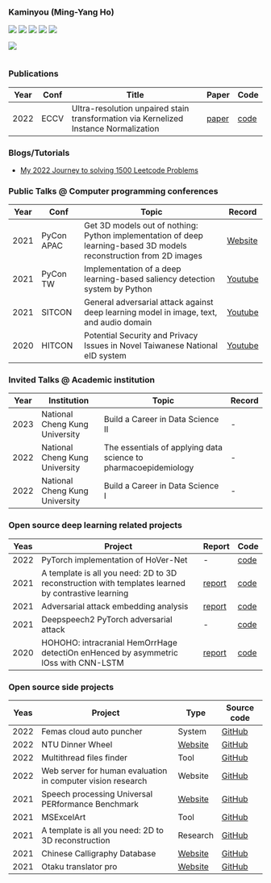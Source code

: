 ### Kaminyou (Ming-Yang Ho)
![](https://github-profile-summary-cards.vercel.app/api/cards/profile-details?username=kaminyou&theme=solarized_dark)
![](https://github-profile-summary-cards.vercel.app/api/cards/repos-per-language?username=kaminyou&theme=solarized_dark)
![](https://github-profile-summary-cards.vercel.app/api/cards/most-commit-language?username=kaminyou&theme=solarized_dark)
![](https://github-profile-summary-cards.vercel.app/api/cards/stats?username=kaminyou&theme=solarized_dark)
![](https://github-profile-summary-cards.vercel.app/api/cards/productive-time?username=kaminyou&theme=solarized_dark)
<p align="left"><img src=https://komarev.com/ghpvc/?username=kaminyou&color=dc143c></p>

![]()
###  Publications
Year | Conf | Title | Paper | Code
--- | --- | --- | --- | ---
2022 | ECCV | Ultra-resolution unpaired stain transformation via Kernelized Instance Normalization | [paper](https://link.springer.com/chapter/10.1007/978-3-031-19803-8_29) | [code](https://github.com/Kaminyou/URUST)

### Blogs/Tutorials
- [My 2022 Journey to solving 1500 Leetcode Problems](https://medium.com/@ikaminyou/leetcode-%E5%88%B71500%E9%A1%8C%E5%BF%83%E8%B7%AF%E6%AD%B7%E7%A8%8B-8614284f03da)

### Public Talks @ Computer programming conferences
Year | Conf | Topic | Record |
--- | --- | --- | --- |
2021 | PyCon APAC | Get 3D models out of nothing: Python implementation of deep learning-based 3D models reconstruction from 2D images | [Website](https://th.pycon.org/pages/speakers)
2021 | PyCon TW | Implementation of a deep learning-based saliency detection system by Python | [Youtube](https://www.youtube.com/watch?v=iRGEG-Lft40)
2021 | SITCON | General adversarial attack against deep learning model in image, text, and audio domain | [Youtube](https://www.youtube.com/watch?v=qTBt-jBcfoE)
2020 | HITCON | Potential Security and Privacy Issues in Novel Taiwanese National eID system | [Youtube](https://www.youtube.com/watch?v=xceL9rRYnEM)

### Invited Talks @ Academic institution
Year | Institution | Topic | Record |
--- | --- | --- | --- |
2023 | National Cheng Kung University | Build a Career in Data Science II | -
2022 | National Cheng Kung University | The essentials of applying data science to pharmacoepidemiology | -
2022 | National Cheng Kung University | Build a Career in Data Science I | -

### Open source deep learning related projects
Yeas | Project | Report | Code | 
--- | --- | --- | --- |
2022 | PyTorch implementation of HoVer-Net | - | [code](https://github.com/Kaminyou/HoVer-Net-PyTorch)
2021 | A template is all you need: 2D to 3D reconstruction with templates learned by contrastive learning | [report](https://github.com/Kaminyou/A-template-is-all-you-need/blob/main/report/109_2_3DDLCV_FINAL.pdf) | [code](https://github.com/Kaminyou/A-template-is-all-you-need)
2021 | Adversarial attack embedding analysis | [report](https://github.com/Kaminyou/Adversarial-attack-embedding-analysis/blob/master/report/report.pdf) | [code](https://github.com/Kaminyou/Adversarial-attack-embedding-analysis)
2021 | Deepspeech2 PyTorch adversarial attack | - | [code](https://github.com/Kaminyou/deepspeech2-pytorch-adversarial-attack)
2020 | HOHOHO: intracranial HemOrrHage detectiOn enHenced by asymmetric lOss with CNN-LSTM | [report](https://github.com/DLCV-Fall-2020/medical-imaging-hohoho/blob/main/report.pdf) | [code](https://github.com/DLCV-Fall-2020/medical-imaging-hohoho) 


### Open source side projects
Yeas | Project | Type | Source code | 
--- | --- | --- | --- |
2022 | Femas cloud auto puncher | System | [GitHub](https://github.com/Kaminyou/femascloud-auto-puncher)
2022 | NTU Dinner Wheel | [Website](https://kaminyou.com/NTU-Dinner-Wheel/) | [GitHub](https://github.com/Kaminyou/NTU-Dinner-Wheel)
2022 | Multithread files finder | Tool | [GitHub](https://github.com/Kaminyou/Multithread-files-finder)
2022 | Web server for human evaluation in computer vision research | Website | [GitHub](https://github.com/Kaminyou/Computer-Vision-Research-Human-Evaluation-Server)
2021 | Speech processing Universal PERformance Benchmark | [Website](https://superbbenchmark.org/) | [GitHub](https://github.com/superbbenchmark/website-react)
2021 | MSExcelArt | Tool | [GitHub](https://github.com/Kaminyou/MSExcelArt)
2021 | A template is all you need: 2D to 3D reconstruction | Research | [GitHub](https://github.com/Kaminyou/A-template-is-all-you-need)
2021 | Chinese Calligraphy Database | [Website](https://kaminyou.com/Chinese-Calligraphy-Database-Crawler/) | [GitHub](https://github.com/Kaminyou/Chinese-Calligraphy-Database-Crawler)
2021 | Otaku translator pro | [Website](https://kaminyou.com/otaku-translator-pro/) | [GitHub](https://github.com/Kaminyou/otaku-translator-pro)


<!--
**Kaminyou/Kaminyou** is a ✨ _special_ ✨ repository because its `README.md` (this file) appears on your GitHub profile.

Here are some ideas to get you started:

- 🔭 I’m currently working on ...
- 🌱 I’m currently learning ...
- 👯 I’m looking to collaborate on ...
- 🤔 I’m looking for help with ...
- 💬 Ask me about ...
- 📫 How to reach me: ...
- 😄 Pronouns: ...
- ⚡ Fun fact: ...
-->
